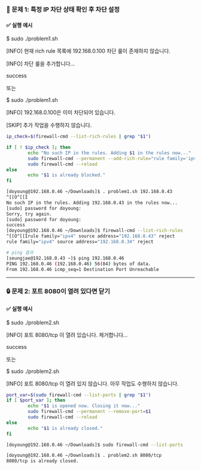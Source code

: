 ### **🧪 문제 1: 특정 IP 차단 상태 확인 후 차단 설정**

#### **✅ 실행 예시**

$ sudo ./problem1.sh

\[INFO\] 현재 rich rule 목록에 192.168.0.100 차단 룰이 존재하지 않습니다.

\[INFO\] 차단 룰을 추가합니다...

success

또는

$ sudo ./problem1.sh

\[INFO\] 192.168.0.100은 이미 차단되어 있습니다.

\[SKIP\] 추가 작업을 수행하지 않습니다.
```bash
ip_check=$(firewall-cmd --list-rich-rules | grep "$1")

if [ ! $ip_check ]; then
        echo "No such IP in the rules. Adding $1 in the rules now..."
        sudo firewall-cmd --permanent --add-rich-rule="rule family='ipv4' source address=$1 reject"
        sudo firewall-cmd --reload
else
        echo "$1 is already blocked."
fi
```

```bash
[doyoung@192.168.0.46 ~/Downloads]$ . problem1.sh 192.168.0.43
^[[O^[[I
No such IP in the rules. Adding 192.168.0.43 in the rules now...
[sudo] password for doyoung: 
Sorry, try again.
[sudo] password for doyoung: 
success
[doyoung@192.168.0.46 ~/Downloads]$ firewall-cmd --list-rich-rules
^[[O^[[Irule family="ipv4" source address="192.168.0.43" reject
rule family="ipv4" source address="192.168.0.34" reject

# ping 결과
[seungjae@192.168.0.43 ~]$ ping 192.168.0.46
PING 192.168.0.46 (192.168.0.46) 56(84) bytes of data.
From 192.168.0.46 icmp_seq=1 Destination Port Unreachable
```
---

### **🔒 문제 2: 포트 8080이 열려 있다면 닫기**

#### **✅ 실행 예시**

$ sudo ./problem2.sh

\[INFO\] 포트 8080/tcp 이 열려 있습니다. 제거합니다...

success

또는

$ sudo ./problem2.sh

\[INFO\] 포트 8080/tcp 이 열려 있지 않습니다. 아무 작업도 수행하지 않습니다.

```bash
port_var=$(sudo firewall-cmd --list-ports | grep "$1")
if [ $port_var ]; then 
        echo "$1 is opened now. Closing it now..."
        sudo firewall-cmd --permanent --remove-port=$1
        sudo firewall-cmd --reload
else
        echo "$1 is already closed."
fi
```
```bash
[doyoung@192.168.0.46 ~/Downloads]$ sudo firewall-cmd --list-ports

[doyoung@192.168.0.46 ~/Downloads]$ . problem2.sh 8080/tcp
8080/tcp is already closed.
```